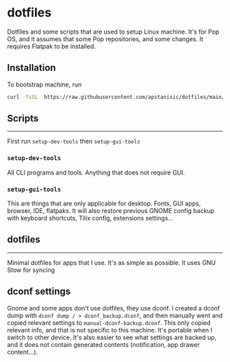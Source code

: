 # dotfiles

Dotfiles and some scripts that are used to setup Linux machine.
It's for Pop OS, and it assumes that some Pop repositories, and some changes.
It requires Flatpak to be installed.

## Installation

To bootstrap machine, run

```bash
curl -fsSL  https://raw.githubusercontent.com/apstanisic/dotfiles/main/machine-setup/install-all.sh | sh
```

## Scripts

---

First run `setup-dev-tools` then `setup-gui-tools`

### `setup-dev-tools`

All CLI programs and tools. Anything that does not require GUI.

### `setup-gui-tools`

This are things that are only applicable for desktop. Fonts, GUI apps, browser, IDE, flatpaks.
It will also restore previous GNOME config backup with keyboard shortcuts, Tilix config, extensions settings...

## dotfiles

---

Minimal dotfiles for apps that I use. It's as simple as possible. It uses GNU Stow for syncing

## dconf settings

Gnome and some apps don't use dotfiles, they use dconf. I created a dconf dump
with `dconf dump / > dconf_backup.dconf`, and then manually went and copied
relevant settings to `manual-dconf-backup.dconf`. This only copied relevant info,
and that is not specific to this machine. It's portable when I switch to other device. It's also easier to see what settings are backed up, and it does not contain generated contents (notification, app drawer content...).
